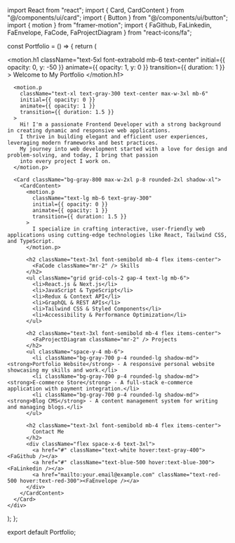 import React from "react";
import { Card, CardContent } from "@/components/ui/card";
import { Button } from "@/components/ui/button";
import { motion } from "framer-motion";
import { FaGithub, FaLinkedin, FaEnvelope, FaCode, FaProjectDiagram } from "react-icons/fa";

const Portfolio = () => {
  return (
    <div className="min-h-screen bg-gray-900 text-white p-6 flex flex-col items-center">
      <motion.h1
        className="text-5xl font-extrabold mb-6 text-center"
        initial={{ opacity: 0, y: -50 }}
        animate={{ opacity: 1, y: 0 }}
        transition={{ duration: 1 }}
      >
        Welcome to My Portfolio
      </motion.h1>
      
      <motion.p
        className="text-xl text-gray-300 text-center max-w-3xl mb-6"
        initial={{ opacity: 0 }}
        animate={{ opacity: 1 }}
        transition={{ duration: 1.5 }}
      >
        Hi! I'm a passionate Frontend Developer with a strong background in creating dynamic and responsive web applications.
        I thrive in building elegant and efficient user experiences, leveraging modern frameworks and best practices.
        My journey into web development started with a love for design and problem-solving, and today, I bring that passion
        into every project I work on.
      </motion.p>
      
      <Card className="bg-gray-800 max-w-2xl p-8 rounded-2xl shadow-xl">
        <CardContent>
          <motion.p
            className="text-lg mb-6 text-gray-300"
            initial={{ opacity: 0 }}
            animate={{ opacity: 1 }}
            transition={{ duration: 1.5 }}
          >
            I specialize in crafting interactive, user-friendly web applications using cutting-edge technologies like React, Tailwind CSS, and TypeScript.
          </motion.p>
          
          <h2 className="text-3xl font-semibold mb-4 flex items-center">
            <FaCode className="mr-2" /> Skills
          </h2>
          <ul className="grid grid-cols-2 gap-4 text-lg mb-6">
            <li>React.js & Next.js</li>
            <li>JavaScript & TypeScript</li>
            <li>Redux & Context API</li>
            <li>GraphQL & REST APIs</li>
            <li>Tailwind CSS & Styled Components</li>
            <li>Accessibility & Performance Optimization</li>
          </ul>
          
          <h2 className="text-3xl font-semibold mb-4 flex items-center">
            <FaProjectDiagram className="mr-2" /> Projects
          </h2>
          <ul className="space-y-4 mb-6">
            <li className="bg-gray-700 p-4 rounded-lg shadow-md"> <strong>Portfolio Website</strong> - A responsive personal website showcasing my skills and work.</li>
            <li className="bg-gray-700 p-4 rounded-lg shadow-md"> <strong>E-commerce Store</strong> - A full-stack e-commerce application with payment integration.</li>
            <li className="bg-gray-700 p-4 rounded-lg shadow-md"> <strong>Blog CMS</strong> - A content management system for writing and managing blogs.</li>
          </ul>
          
          <h2 className="text-3xl font-semibold mb-4 flex items-center">
            Contact Me
          </h2>
          <div className="flex space-x-6 text-3xl">
            <a href="#" className="text-white hover:text-gray-400"><FaGithub /></a>
            <a href="#" className="text-blue-500 hover:text-blue-300"><FaLinkedin /></a>
            <a href="mailto:your.email@example.com" className="text-red-500 hover:text-red-300"><FaEnvelope /></a>
          </div>
        </CardContent>
      </Card>
    </div>
  );
};

export default Portfolio;
